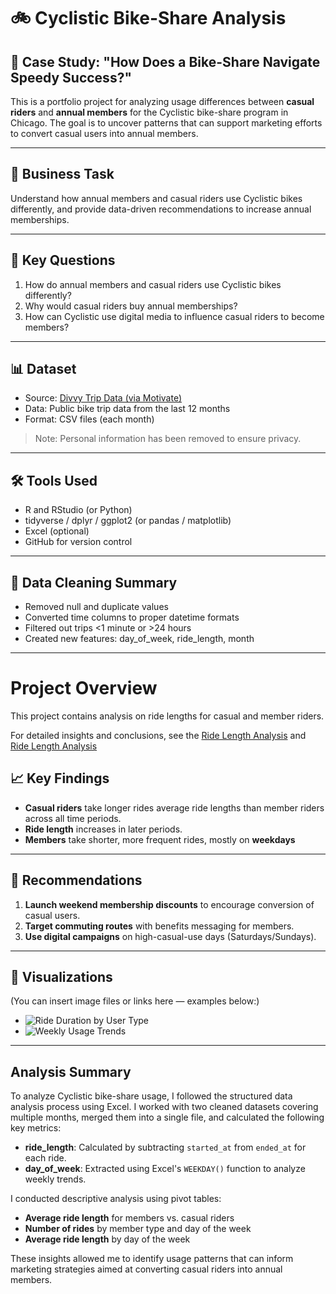 # 🚲 Cyclistic Bike-Share Analysis

## 📌 Case Study: "How Does a Bike-Share Navigate Speedy Success?"

This is a portfolio project for analyzing usage differences between **casual riders** and **annual members** for the Cyclistic bike-share program in Chicago. The goal is to uncover patterns that can support marketing efforts to convert casual users into annual members.

---

## 🎯 Business Task

Understand how annual members and casual riders use Cyclistic bikes differently, and provide data-driven recommendations to increase annual memberships.

---

## 🧠 Key Questions

1. How do annual members and casual riders use Cyclistic bikes differently?
2. Why would casual riders buy annual memberships?
3. How can Cyclistic use digital media to influence casual riders to become members?

---

## 📊 Dataset

- Source: [Divvy Trip Data (via Motivate)](https://divvy-tripdata.s3.amazonaws.com/index.html)
- Data: Public bike trip data from the last 12 months
- Format: CSV files (each month)

> Note: Personal information has been removed to ensure privacy.

---

## 🛠 Tools Used

- R and RStudio (or Python)
- tidyverse / dplyr / ggplot2 (or pandas / matplotlib)
- Excel (optional)
- GitHub for version control

---

## 🧹 Data Cleaning Summary

- Removed null and duplicate values
- Converted time columns to proper datetime formats
- Filtered out trips <1 minute or >24 hours
- Created new features: day_of_week, ride_length, month

---
# Project Overview

This project contains analysis on ride lengths for casual and member riders.

For detailed insights and conclusions, see the [Ride Length Analysis](ride_analysis_in_2019.md) and [Ride Length Analysis](ride_analysis_in_2020.md) 

## 📈 Key Findings

- **Casual riders** take longer rides average ride lengths than member riders across all time periods.
- **Ride length** increases in later periods.
- **Members** take shorter, more frequent rides, mostly on **weekdays**
---

## 📌 Recommendations

1. **Launch weekend membership discounts** to encourage conversion of casual users.
2. **Target commuting routes** with benefits messaging for members.
3. **Use digital campaigns** on high-casual-use days (Saturdays/Sundays).

---

## 📸 Visualizations

(You can insert image files or links here — examples below:)

- ![Ride Duration by User Type](images/ride_duration.png)
- ![Weekly Usage Trends](images/weekly_trends.png)

---
## Analysis Summary

To analyze Cyclistic bike-share usage, I followed the structured data analysis process using Excel. I worked with two cleaned datasets covering multiple months, merged them into a single file, and calculated the following key metrics:

- **ride_length**: Calculated by subtracting `started_at` from `ended_at` for each ride.
- **day_of_week**: Extracted using Excel's `WEEKDAY()` function to analyze weekly trends.

I conducted descriptive analysis using pivot tables:

- **Average ride length** for members vs. casual riders
- **Number of rides** by member type and day of the week
- **Average ride length** by day of the week

These insights allowed me to identify usage patterns that can inform marketing strategies aimed at converting casual riders into annual members.


